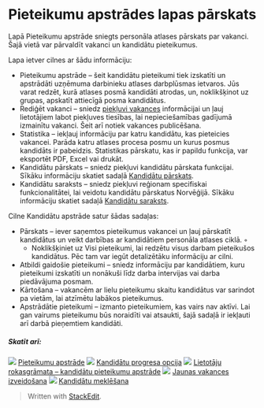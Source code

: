 # Pieteikumu apstrādes lapas pārskats

Lapā  Pieteikumu apstrāde  sniegts personāla atlases pārskats par vakanci. Šajā vietā var pārvaldīt vakanci un kandidātu pieteikumus.

Lapa ietver cilnes ar šādu informāciju:

-   Pieteikumu apstrāde  – šeit kandidātu pieteikumi tiek izskatīti un apstrādāti uzņēmuma darbinieku atlases darbplūsmas ietvaros. Jūs varat redzēt, kurā atlases posmā kandidāti atrodas, un, noklikšķinot uz grupas, apskatīt attiecīgā posma kandidātus.
-   Rediģēt vakanci  – sniedz  [piekļuvi vakances](edit_a_vacancy.htm)  informācijai un ļauj lietotājiem labot piekļuves tiesības, lai nepieciešamības gadījumā izmainītu vakanci. Šeit arī notiek vakances publicēšana.
-   Statistika  – iekļauj informāciju par katru kandidātu, kas pieteicies vakancei. Parāda katru atlases procesa posmu un kurus posmus kandidāts ir pabeidzis. Statistikas pārskatu, kas ir papildu funkcija, var eksportēt PDF, Excel vai drukāt.
-   Kandidātu pārskats  – sniedz piekļuvi kandidātu pārskata funkcijai. Sīkāku informāciju skatiet sadaļā  [Kandidātu pārskats](candidate_report.htm).
-   Kandidātu saraksts  – sniedz piekļuvi reģionam specifiskai funkcionalitātei, lai veidotu kandidātu pārskatus Norvēģijā. Sīkāku informāciju skatiet sadaļā  [Kandidātu saraksts](applicant_list_report.htm).

Cilne  Kandidātu apstrāde  satur šādas sadaļas:

-   Pārskats  – iever saņemtos pieteikumus vakancei un ļauj pārskatīt kandidātus un veikt darbības ar kandidātiem personāla atlases ciklā. ◦
    -   Noklikšķiniet uz  Visi pieteikumi, lai redzētu visus darbam pieteikušos kandidātus. Pēc tam var iegūt detalizētāku informāciju ar cilni.
-   Atbildi gaidošie pieteikumi  – sniedz informāciju par kandidātiem, kuru pieteikumi izskatīti un nonākuši līdz darba intervijas vai darba piedāvājuma posmam.
-   Kārtošana  – vakancēm ar lielu pieteikumu skaitu kandidātus var sarindot pa vietām, lai atzīmētu labākos pieteikumus.
-   Apstrādātie pieteikumi  – izmanto pieteikumiem, kas vairs nav aktīvi. Lai gan vairums pieteikumu būs noraidīti vai atsaukti, šajā sadaļā ir iekļauti arī darbā pieņemtiem kandidāti.

##### Skatīt arī:

![](../Resources/Images/icon-document-link.png)  [Pieteikumu apstrāde](processing_applications.htm)
![](../Resources/Images/icon-document-link.png)  [Kandidātu progresa opcija](applicant_progress_options.htm)
![](../Resources/Images/icon-document-link.png)  [Lietotāju rokasgrāmata – kandidātu pieteikumu apstrāde](guide_for_users_handling_candidate_applications.htm)
![](../Resources/Images/icon-document-link.png)  [Jaunas vakances izveidošana](creating_a_new_vacancy.htm)
![](../Resources/Images/icon-document-link.png)  [Kandidātu meklēšana](searching_for_candidates.htm)


> Written with [StackEdit](https://stackedit.io/).
<!--stackedit_data:
eyJoaXN0b3J5IjpbLTEzODk2NzE5MTFdfQ==
-->